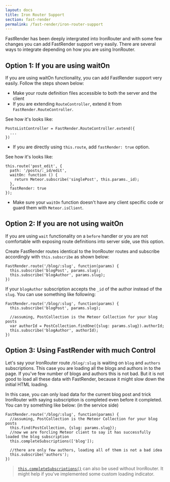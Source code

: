 ```yaml
---
layout: docs
title: Iron Router Support
section: fast-render
permalink: /fast-render/iron-router-support
---
```


FastRender has been deeply intergrated into IronRouter and with some few changes you can add FastRender support very easily. There are several ways to integrate depending on how you are using IronRouter.

## Option 1: If you are using waitOn

If you are using waitOn functionality, you can add FastRender support very easily. Follow the steps shown below:

* Make your route definition files accessible to both the server and the client
* If you are extending `RouteController`, extend it from `FastRender.RouteController`.

See how it's looks like:

    PostsListController = FastRender.RouteController.extend({
      ...
    })

* If you are directly using `this.route`, add `fastRender: true` option.

See how it's looks like:

    this.route('post_edit', {
      path: '/posts/:_id/edit',
      waitOn: function () {
        return Meteor.subscribe('singlePost', this.params._id);
      },
      fastRender: true
    });

* Make sure your `waitOn` function doesn't have any client specific code or guard them with `Meteor.isClient`.

## Option 2: If you are not using waitOn

If you are using `wait` functionality on a `before` handler or you are not comfortable with exposing route definitions into server side, use this option.

Create FastRender routes identical to the IronRouter routes and subscribe accordingly with `this.subscribe` as shown below:

    FastRender.route('/blog/:slug', function(params) {
      this.subscribe('blogPost', params.slug);
      this.subscribe('blogAuthor', params.slug);
    })

If your `blogAuthor` subscription accepts the `_id` of the author instead of the `slug`. You can use something like following:

    FastRender.route('/blog/:slug', function(params) {
      this.subscribe('blogPost', params.slug);

      //assuming, PostCollection is the Meteor Collection for your blog posts
      var authorId = PostCollection.findOne({slug: params.slug}).authorId;
      this.subscribe('blogAuthor', authorId);
    })

## Option 3: Using FastRender with much Control

Let's say your IronRouter route `/blog/:slug` is waiting on `blog` and `authors` subscriptions. This case you are loading all the blogs and authors in to the page. If you've few number of blogs and authors this is not bad. But it is not good to load all these data with FastRender, because it might slow down the initial HTML loading.

In this case, you can only load data for the current blog post and trick IronRouter with saying subscription is completed even before it completed. You can try something like below: (in the service side)

    FastRender.route('/blog/:slug', function(params) {
      //assuming, PostCollection is the Meteor Collection for your blog posts
      this.find(PostCollection, {slug: params.slug});
      //now we are forcling Meteor client to say it has successfully loaded the blog subscription
      this.completeSubscriptions(['blog']);

      //there are only few authors, loading all of them is not a bad idea
      this.subscribe('authors');
    })

> [`this.completeSubscriptions()`](/fast-render/api/#thiscompletesubscriptionssubscriptionlist) can also be used without IronRouter. It might help if you've implemented some custom loading indicator.